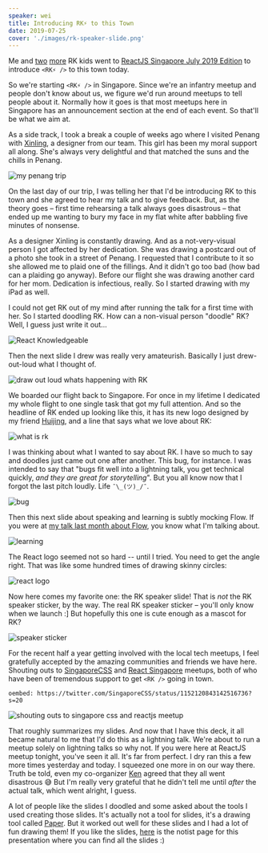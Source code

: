 ```yaml
---
speaker: wei
title: Introducing RK⚡️ to this Town
date: 2019-07-25
cover: './images/rk-speaker-slide.png'
---
```


Me and [two](https://twitter.com/yishusee/) [more](https://twitter.com/kenleesm) RK kids went to [ReactJS Singapore July 2019 Edition](https://www.meetup.com/React-Singapore/events/260564102) to introduce `<RK⚡️ />` to this town today.

<!-- excerpt ends -->

So we're starting `<RK⚡️ />` in Singapore. Since we're an infantry meetup and people don't know about us, we figure we'd run around meetups to tell people about it. Normally how it goes is that most meetups here in Singapore has an announcement section at the end of each event. So that'll be what we aim at.

As a side track, I took a break a couple of weeks ago where I visited Penang with [Xinling](https://twitter.com/helloxinling), a designer from our team. This girl has been my moral support all along. She's always very delightful and that matched the suns and the chills in Penang.

![my penang trip](./images/penang.jpg)

On the last day of our trip, I was telling her that I'd be introducing RK to this town and she agreed to hear my talk and to give feedback. But, as the theory goes – first time rehearsing a talk always goes disastrous – that ended up me wanting to bury my face in my flat white after babbling five minutes of nonsense.

As a designer Xinling is constantly drawing. And as a not-very-visual person I got affected by her dedication. She was drawing a postcard out of a photo she took in a street of Penang. I requested that I contribute to it so she allowed me to plaid one of the fillings. And it didn't go too bad (how bad can a plaiding go anyway). Before our flight she was drawing another card for her mom. Dedication is infectious, really. So I started drawing with my iPad as well.

I could not get RK out of my mind after running the talk for a first time with her. So I started doodling RK. How can a non-visual person "doodle" RK? Well, I guess just write it out...

![React Knowledgeable](./images/rk.png)

Then the next slide I drew was really very amateurish. Basically I just drew-out-loud what I thought of.

![draw out loud whats happening with RK](./images/rk-draw-out-loud.png)

We boarded our flight back to Singapore. For once in my lifetime I dedicated my whole flight to one single task that got my full attention. And so the headline of RK ended up looking like this, it has its new logo designed by my friend [Huijing](https://twitter.com/hj_chen), and a line that says what we love about RK:

![what is rk](./images/rk-what-is.png)

I was thinking about what I wanted to say about RK. I have so much to say and doodles just came out one after another. This bug, for instance. I was intended to say that "bugs fit well into a lightning talk, you get technical quickly, _and they are great for storytelling_". But you all know now that I forgot the last pitch loudly. Life `¯\_(ツ)_/¯`.

![bug](./images/rk-bug.png)

Then this next slide about speaking and learning is subtly mocking Flow. If you were at [my talk last month about Flow](https://uuei.io/talks/flow-be-happy/), you know what I'm talking about.

![learning](./images/rk-learning.png)


The React logo seemed not so hard -- until I tried. You need to get the angle right. That was like some hundred times of drawing skinny circles:

![react logo](./images/rk-react.png)

Now here comes my favorite one: the RK speaker slide! That is _not_ the RK speaker sticker, by the way. The real RK speaker sticker – you'll only know when we launch :] But hopefully this one is cute enough as a mascot for RK? 

![speaker sticker](./images/rk-speaker-slide.png)

For the recent half a year getting involved with the local tech meetups, I feel gratefully accepted by the amazing communities and friends we have here. Shouting outs to [SingaporeCSS](https://singaporecss.github.io/) and [React Singapore](https://www.meetup.com/React-Singapore/) meetups, both of who have been of tremendous support to get `<RK />` going in town.

`oembed: https://twitter.com/SingaporeCSS/status/1152120843142516736?s=20`

![shouting outs to singapore css and reactjs meetup](./images/rk-shoutouts.png)

That roughly summarizes my slides. And now that I have this deck, it all became natural to me that I'd do this as a lightning talk. We're about to run a meetup solely on lightning talks so why not. If you were here at ReactJS meetup tonight, you've seen it all. It's far from perfect. I dry ran this a few more times yesterday and today. I squeezed one more in on our way there. Truth be told, even my co-organizer [Ken](https://twitter.com/kenleesm) agreed that they all went disastrous 😅 But I'm really very grateful that he didn't tell me until _after_ the actual talk, which went alright, I guess.

A lot of people like the slides I doodled and some asked about the tools I used creating those slides. It's actually not a tool for slides, it's a drawing tool called [Paper](https://www.fiftythree.com/). But it worked out well for these slides and I had a lot of fun drawing them! If you like the slides, [here](https://noti.st/wgao19/0zB2FW/introducing-react-knowledgeable) is the notist page for this presentation where you can find all the slides :)
